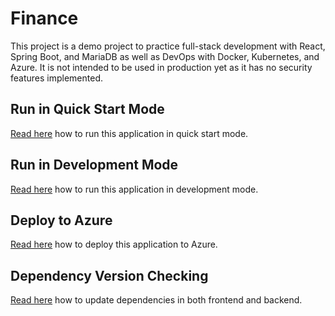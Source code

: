 # Finance

This project is a demo project to practice full-stack development with React, Spring Boot, and MariaDB as well as DevOps with Docker, Kubernetes, and Azure.
It is not intended to be used in production yet as it has no security features implemented.

## Run in Quick Start Mode

[Read here](docs/quick-start-mode.md) how to run this application in quick start mode.

## Run in Development Mode

[Read here](docs/development-mode.md) how to run this application in development mode.

## Deploy to Azure

[Read here](docs/deployment.md) how to deploy this application to Azure.

## Dependency Version Checking

[Read here](docs/dependency-updates.md) how to update dependencies in both frontend and backend.
